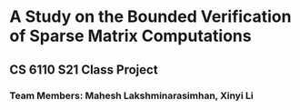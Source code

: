 # A Study on the Bounded Verification of Sparse Matrix Computations

## CS 6110 S21 Class Project
### Team Members: Mahesh Lakshminarasimhan, Xinyi Li

